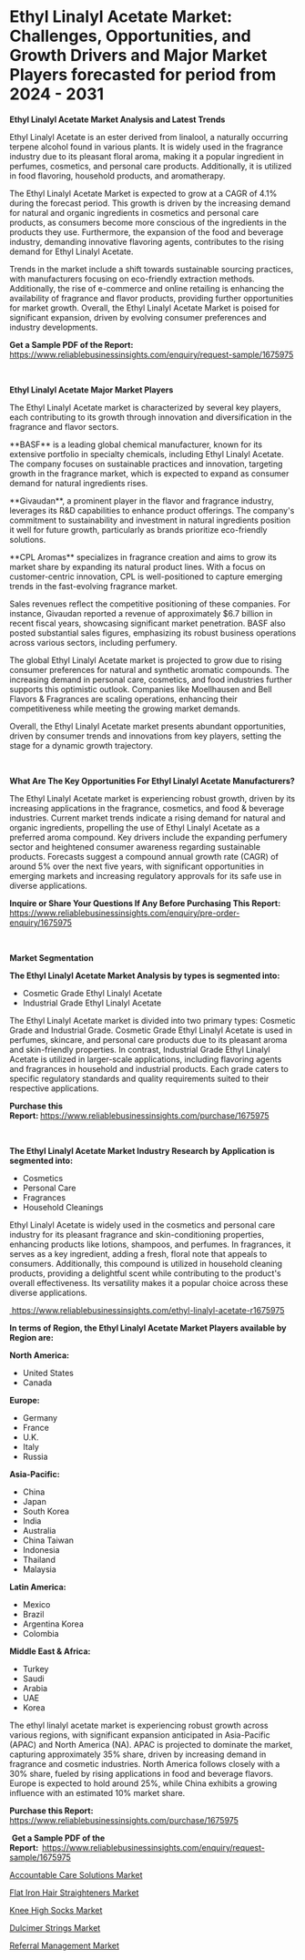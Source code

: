 <p><h1>Ethyl Linalyl Acetate Market: Challenges, Opportunities, and Growth Drivers and Major Market Players forecasted for period from 2024 - 2031</h1></p><p><strong>Ethyl Linalyl Acetate Market Analysis and Latest Trends</strong></p>
<p><p>Ethyl Linalyl Acetate is an ester derived from linalool, a naturally occurring terpene alcohol found in various plants. It is widely used in the fragrance industry due to its pleasant floral aroma, making it a popular ingredient in perfumes, cosmetics, and personal care products. Additionally, it is utilized in food flavoring, household products, and aromatherapy.</p><p>The Ethyl Linalyl Acetate Market is expected to grow at a CAGR of 4.1% during the forecast period. This growth is driven by the increasing demand for natural and organic ingredients in cosmetics and personal care products, as consumers become more conscious of the ingredients in the products they use. Furthermore, the expansion of the food and beverage industry, demanding innovative flavoring agents, contributes to the rising demand for Ethyl Linalyl Acetate. </p><p>Trends in the market include a shift towards sustainable sourcing practices, with manufacturers focusing on eco-friendly extraction methods. Additionally, the rise of e-commerce and online retailing is enhancing the availability of fragrance and flavor products, providing further opportunities for market growth. Overall, the Ethyl Linalyl Acetate Market is poised for significant expansion, driven by evolving consumer preferences and industry developments.</p></p>
<p><strong>Get a Sample PDF of the Report:&nbsp;</strong> <a href="https://www.reliablebusinessinsights.com/enquiry/request-sample/1675975?utm_campaign=112&utm_medium=2&utm_source=Github&utm_content=ia&utm_term=14112024&utm_id=ethyl-linalyl-acetate">https://www.reliablebusinessinsights.com/enquiry/request-sample/1675975</a></p>
<p>&nbsp;</p>
<p><strong>Ethyl Linalyl Acetate Major Market Players</strong></p>
<p><p>The Ethyl Linalyl Acetate market is characterized by several key players, each contributing to its growth through innovation and diversification in the fragrance and flavor sectors. </p><p>**BASF** is a leading global chemical manufacturer, known for its extensive portfolio in specialty chemicals, including Ethyl Linalyl Acetate. The company focuses on sustainable practices and innovation, targeting growth in the fragrance market, which is expected to expand as consumer demand for natural ingredients rises.</p><p>**Givaudan**, a prominent player in the flavor and fragrance industry, leverages its R&D capabilities to enhance product offerings. The company's commitment to sustainability and investment in natural ingredients position it well for future growth, particularly as brands prioritize eco-friendly solutions.</p><p>**CPL Aromas** specializes in fragrance creation and aims to grow its market share by expanding its natural product lines. With a focus on customer-centric innovation, CPL is well-positioned to capture emerging trends in the fast-evolving fragrance market.</p><p>Sales revenues reflect the competitive positioning of these companies. For instance, Givaudan reported a revenue of approximately $6.7 billion in recent fiscal years, showcasing significant market penetration. BASF also posted substantial sales figures, emphasizing its robust business operations across various sectors, including perfumery.</p><p>The global Ethyl Linalyl Acetate market is projected to grow due to rising consumer preferences for natural and synthetic aromatic compounds. The increasing demand in personal care, cosmetics, and food industries further supports this optimistic outlook. Companies like Moellhausen and Bell Flavors & Fragrances are scaling operations, enhancing their competitiveness while meeting the growing market demands.</p><p>Overall, the Ethyl Linalyl Acetate market presents abundant opportunities, driven by consumer trends and innovations from key players, setting the stage for a dynamic growth trajectory.</p></p>
<p>&nbsp;</p>
<p><strong>What Are The Key Opportunities For Ethyl Linalyl Acetate Manufacturers?</strong></p>
<p><p>The Ethyl Linalyl Acetate market is experiencing robust growth, driven by its increasing applications in the fragrance, cosmetics, and food & beverage industries. Current market trends indicate a rising demand for natural and organic ingredients, propelling the use of Ethyl Linalyl Acetate as a preferred aroma compound. Key drivers include the expanding perfumery sector and heightened consumer awareness regarding sustainable products. Forecasts suggest a compound annual growth rate (CAGR) of around 5% over the next five years, with significant opportunities in emerging markets and increasing regulatory approvals for its safe use in diverse applications.</p></p>
<p><strong>Inquire or Share Your Questions If Any Before Purchasing This Report:</strong> <a href="https://www.reliablebusinessinsights.com/enquiry/pre-order-enquiry/1675975?utm_campaign=112&utm_medium=2&utm_source=Github&utm_content=ia&utm_term=14112024&utm_id=ethyl-linalyl-acetate">https://www.reliablebusinessinsights.com/enquiry/pre-order-enquiry/1675975</a></p>
<p>&nbsp;</p>
<p><strong>Market Segmentation</strong></p>
<p><strong>The Ethyl Linalyl Acetate Market Analysis by types is segmented into:</strong></p>
<p><ul><li>Cosmetic Grade Ethyl Linalyl Acetate</li><li>Industrial Grade Ethyl Linalyl Acetate</li></ul></p>
<p><p>The Ethyl Linalyl Acetate market is divided into two primary types: Cosmetic Grade and Industrial Grade. Cosmetic Grade Ethyl Linalyl Acetate is used in perfumes, skincare, and personal care products due to its pleasant aroma and skin-friendly properties. In contrast, Industrial Grade Ethyl Linalyl Acetate is utilized in larger-scale applications, including flavoring agents and fragrances in household and industrial products. Each grade caters to specific regulatory standards and quality requirements suited to their respective applications.</p></p>
<p><strong>Purchase this Report:&nbsp;</strong><a href="https://www.reliablebusinessinsights.com/purchase/1675975?utm_campaign=112&utm_medium=2&utm_source=Github&utm_content=ia&utm_term=14112024&utm_id=ethyl-linalyl-acetate">https://www.reliablebusinessinsights.com/purchase/1675975</a></p>
<p>&nbsp;</p>
<p><strong>The Ethyl Linalyl Acetate Market Industry Research by Application is segmented into:</strong></p>
<p><ul><li>Cosmetics</li><li>Personal Care</li><li>Fragrances</li><li>Household Cleanings</li></ul></p>
<p><p>Ethyl Linalyl Acetate is widely used in the cosmetics and personal care industry for its pleasant fragrance and skin-conditioning properties, enhancing products like lotions, shampoos, and perfumes. In fragrances, it serves as a key ingredient, adding a fresh, floral note that appeals to consumers. Additionally, this compound is utilized in household cleaning products, providing a delightful scent while contributing to the product's overall effectiveness. Its versatility makes it a popular choice across these diverse applications.</p></p>
<p><a href="https://www.reliablebusinessinsights.com/ethyl-linalyl-acetate-r1675975?utm_campaign=112&utm_medium=2&utm_source=Github&utm_content=ia&utm_term=14112024&utm_id=ethyl-linalyl-acetate">&nbsp;https://www.reliablebusinessinsights.com/ethyl-linalyl-acetate-r1675975</a></p>
<p><strong>In terms of Region, the Ethyl Linalyl Acetate Market Players available by Region are:</strong></p>
<p>
    <p> <strong> North America: </strong>
        <ul>
            <li>United States</li>
            <li>Canada</li>
        </ul>
        </p> 
    <p> <strong> Europe: </strong>
        <ul>
            <li>Germany</li>
            <li>France</li>
            <li>U.K.</li>
            <li>Italy</li>
            <li>Russia</li>
        </ul>
        </p> 
    <p> <strong> Asia-Pacific: </strong>
        <ul>
            <li>China</li>
            <li>Japan</li>
            <li>South Korea</li>
            <li>India</li>
            <li>Australia</li>
            <li>China Taiwan</li>
            <li>Indonesia</li>
            <li>Thailand</li>
            <li>Malaysia</li>
        </ul>
        </p> 
    <p> <strong> Latin America: </strong>
        <ul>
            <li>Mexico</li>
            <li>Brazil</li>
            <li>Argentina Korea</li>
            <li>Colombia</li>
        </ul>
        </p> 
    <p> <strong> Middle East & Africa: </strong>
        <ul>
            <li>Turkey</li>
            <li>Saudi</li>
            <li>Arabia</li>
            <li>UAE</li>
            <li>Korea</li>
        </ul>
    </p>
    </p>
<p><p>The ethyl linalyl acetate market is experiencing robust growth across various regions, with significant expansion anticipated in Asia-Pacific (APAC) and North America (NA). APAC is projected to dominate the market, capturing approximately 35% share, driven by increasing demand in fragrance and cosmetic industries. North America follows closely with a 30% share, fueled by rising applications in food and beverage flavors. Europe is expected to hold around 25%, while China exhibits a growing influence with an estimated 10% market share.</p></p>
<p><strong>Purchase this Report: </strong><a href="https://www.reliablebusinessinsights.com/purchase/1675975?utm_campaign=112&utm_medium=2&utm_source=Github&utm_content=ia&utm_term=14112024&utm_id=ethyl-linalyl-acetate">https://www.reliablebusinessinsights.com/purchase/1675975</a></p>
<p>&nbsp;<strong>Get a Sample PDF of the Report:&nbsp;&nbsp;</strong><a href="https://www.reliablebusinessinsights.com/enquiry/request-sample/1675975?utm_campaign=112&utm_medium=2&utm_source=Github&utm_content=ia&utm_term=14112024&utm_id=ethyl-linalyl-acetate">https://www.reliablebusinessinsights.com/enquiry/request-sample/1675975</a></p>
<p><strong></strong></p>
<p><p><a href="https://issuu.com/reportprime-2/docs/accountable-care-solutions-market-s_1fc8abea857e19?utm_campaign=112&utm_medium=2&utm_source=Github&utm_content=ia&utm_term=14112024&utm_id=ethyl-linalyl-acetate">Accountable Care Solutions Market</a></p><p><a href="https://www.linkedin.com/pulse/flat-iron-hair-straighteners-market-evolution-regional-adaptations-2bqlf?utm_campaign=112&utm_medium=2&utm_source=Github&utm_content=ia&utm_term=14112024&utm_id=ethyl-linalyl-acetate">Flat Iron Hair Straighteners Market</a></p><p><a href="https://www.linkedin.com/pulse/knee-high-socks-market-outlook-forecast-from-2024-2031-subpoenas-ay1if?utm_campaign=112&utm_medium=2&utm_source=Github&utm_content=ia&utm_term=14112024&utm_id=ethyl-linalyl-acetate">Knee High Socks Market</a></p><p><a href="https://www.linkedin.com/pulse/dulcimer-strings-market-research-report-exploring-size-revenue-enykf?utm_campaign=112&utm_medium=2&utm_source=Github&utm_content=ia&utm_term=14112024&utm_id=ethyl-linalyl-acetate">Dulcimer Strings Market</a></p><p><a href="https://issuu.com/reportprime-2/docs/referral-management-market-size-203_05a867f9cf104c?utm_campaign=112&utm_medium=2&utm_source=Github&utm_content=ia&utm_term=14112024&utm_id=ethyl-linalyl-acetate">Referral Management Market</a></p></p>